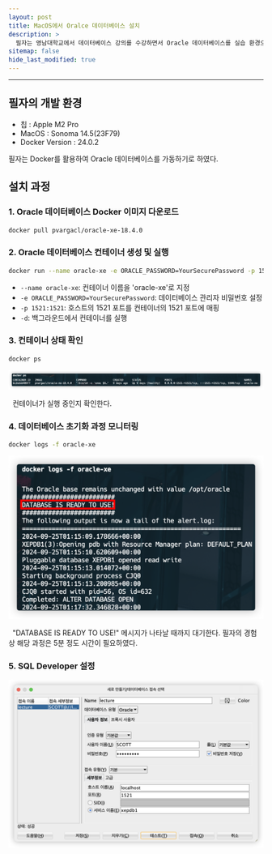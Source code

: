 ```yaml
---
layout: post
title: MacOS에서 Oralce 데이터베이스 설치
description: >
  필자는 영남대학교에서 데이터베이스 강의를 수강하면서 Oracle 데이터베이스를 실습 환경으로 사용하게 되었다. 필자의 개발 환경에서 데이터베이스를 구축하는 과정을 기록하여 추후에 Oralce을 사용하고자 하는 MacOS 사용자들에게 도움이 되고자 게시글을 작성하게 되었다..
sitemap: false
hide_last_modified: true
---
```


---

## 필자의 개발 환경

- 칩 : Apple M2 Pro
- MacOS : Sonoma 14.5(23F79)
- Docker Version : 24.0.2

필자는 Docker를 활용하여 Oracle 데이터베이스를 가동하기로 하였다.

## 설치 과정

### 1. Oracle 데이터베이스 Docker 이미지 다운로드

```sh
docker pull pvargacl/oracle-xe-18.4.0
```

### 2. Oracle 데이터베이스 컨테이너 생성 및 실행

```sh
docker run --name oracle-xe -e ORACLE_PASSWORD=YourSecurePassword -p 1521:1521 -d pvargacl/oracle-xe-18.4.0
```

- `--name oracle-xe`: 컨테이너 이름을 'oracle-xe'로 지정
- `-e ORACLE_PASSWORD=YourSecurePassword`: 데이터베이스 관리자 비밀번호 설정
- `-p 1521:1521`: 호스트의 1521 포트를 컨테이너의 1521 포트에 매핑
- `-d`: 백그라운드에서 컨테이너를 실행

### 3. 컨테이너 상태 확인

```sh
docker ps
```

![alt text](../../assets/img/docs/oracle-database-install/image1.png)

&nbsp; 컨테이너가 실행 중인지 확인한다.

### 4. 데이터베이스 초기화 과정 모니터링

```sh
docker logs -f oracle-xe
```

![alt text](../../assets/img/docs/oracle-database-install/image2.png)

&nbsp; "DATABASE IS READY TO USE!" 메시지가 나타날 때까지 대기한다. 필자의 경험 상 해당 과정은 5분 정도 시간이 필요하였다.

### 5. SQL Developer 설정

![alt text](../../assets/img/docs/oracle-database-install/image3.png)
